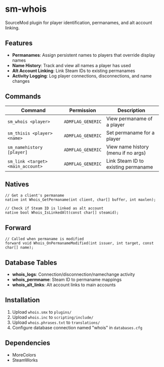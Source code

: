 # sm-whois

SourceMod plugin for player identification, permanames, and alt account linking.

## Features

- **Permanames**: Assign persistent names to players that override display names
- **Name History**: Track and view all names a player has used
- **Alt Account Linking**: Link Steam IDs to existing permanames
- **Activity Logging**: Log player connections, disconnections, and name changes

## Commands

| Command | Permission | Description |
|---------|------------|-------------|
| `sm_whois <player>` | `ADMFLAG_GENERIC` | View permaname of a player |
| `sm_thisis <player> <name>` | `ADMFLAG_GENERIC` | Set permaname for a player |
| `sm_namehistory [player]` | `ADMFLAG_GENERIC` | View name history (menu if no args) |
| `sm_link <target> <main_account>` | `ADMFLAG_GENERIC` | Link Steam ID to existing permaname |

## Natives

```sourcepawn
// Get a client's permaname
native int Whois_GetPermaname(int client, char[] buffer, int maxlen);

// Check if Steam ID is linked as alt account
native bool Whois_IsLinkedAlt(const char[] steamid);
```

## Forward

```sourcepawn
// Called when permaname is modified
forward void Whois_OnPermanameModified(int issuer, int target, const char[] name);
```

## Database Tables

- **whois_logs**: Connection/disconnection/namechange activity
- **whois_permname**: Steam ID to permaname mappings  
- **whois_alt_links**: Alt account links to main accounts

## Installation

1. Upload `whois.smx` to `plugins/`
2. Upload `whois.inc` to `scripting/include/`
3. Upload `whois.phrases.txt` to `translations/`
4. Configure database connection named "whois" in `databases.cfg`

## Dependencies

- MoreColors
- SteamWorks
